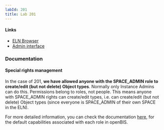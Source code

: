 ```yaml
---
labId: 201
title: Lab 201
---
```


#### Links

- [ELN Browser](https://openbis-empa-lab201.ethz.ch/)
- [Admin interface](https://openbis-empa-lab201.ethz.ch/openbis/webapp/openbis-ng-ui)

### Documentation

#### Special rights management

In the case of 201, **we have allowed anyone with the SPACE_ADMIN role to create/edit (but not delete) Object types**.
Normally only Instance Admins can do this.
Permissions belong to roles, not people.
This means anyone with SPACE_ADMIN rights can create/edit types, i.e. can create/edit (but not delete) Object types (since everyone is SPACE_ADMIN of their own SPACE in the ELN).

For more detailed information, you can check the documentation [here](https://openbis.readthedocs.io/en/latest/system-documentation/configuration/optional-application-server-configuration.html#changing-the-capability-role-map), for the default capabilities associated with each role in openBIS.
